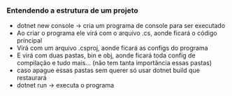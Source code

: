 ### Entendendo a estrutura de um projeto

- dotnet new console -> cria um programa de console para ser executado
- Ao criar o programa ele virá com o arquivo .cs, aonde ficará o código principal
- Virá com um arquivo .csproj, aonde ficará as configs do programa
- E virá com duas pastas, bin e obj, aonde ficará toda config de compilação e tudo mais... (não tem tanta importância essas pastas)
- caso apague essas pastas sem querer só usar dotnet build que restaurará 
- dotnet run -> executa o programa
